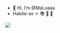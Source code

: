 - 👋 Hi, I’m @MaLuaaa
- Habite-se
⚛️ 📚 🎸 🧠 
<img src="https://encrypted-tbn0.gstatic.com/images?q=tbn:ANd9GcRXWgA9qakWpWj8ft7ZDtledc-IEp1-RJuzZw&usqp=CAU"> 
